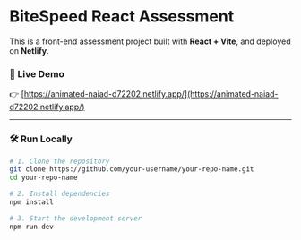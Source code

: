 # BiteSpeed React Assessment

This is a front-end assessment project built with **React + Vite**, and deployed on **Netlify**.

### 🔗 Live Demo  
👉 [https://animated-naiad-d72202.netlify.app/](https://animated-naiad-d72202.netlify.app/)

---

### 🛠️ Run Locally

```bash
# 1. Clone the repository
git clone https://github.com/your-username/your-repo-name.git
cd your-repo-name

# 2. Install dependencies
npm install

# 3. Start the development server
npm run dev
